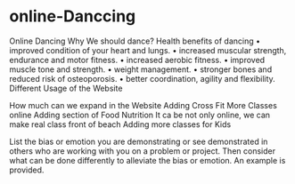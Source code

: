 # online-Danccing
Online Dancing 
Why We should dance?
Health benefits of dancing
•	improved condition of your heart and lungs.
•	increased muscular strength, endurance and motor fitness.
•	increased aerobic fitness.
•	improved muscle tone and strength.
•	weight management.
•	stronger bones and reduced risk of osteoporosis.
•	better coordination, agility and flexibility.
Different Usage of the Website

How much can we expand in the Website
Adding Cross Fit 
More Classes online 
Adding section of Food Nutrition 
It ca be not only online, we can make real class front of beach
Adding more classes for Kids

List the bias or emotion you are demonstrating or see demonstrated in others who are working with you on a problem or project. Then consider what can be done differently to alleviate the bias or emotion. An example is provided.
